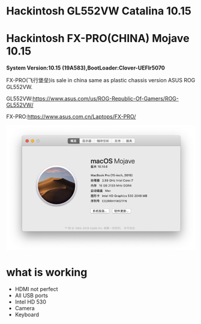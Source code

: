 # Hackintosh GL552VW Catalina 10.15
# Hackintosh FX-PRO(CHINA) Mojave 10.15

**System Version:10.15 (19A583),BootLoader:Clover-UEFIr5070**

FX-PRO(飞行堡垒)is sale in china same as plastic chassis version ASUS ROG GL552VW.

GL552VW:https://www.asus.com/us/ROG-Republic-Of-Gamers/ROG-GL552VW/

FX-PRO:https://www.asus.com.cn/Laptops/FX-PRO/

![Image text](https://github.com/AndyZhuAZ/GL552VW--FX-PRO--Mojave/blob/master/IMAGE/%E5%B1%8F%E5%B9%95%E5%BF%AB%E7%85%A7%202019-09-07%20%E4%B8%8B%E5%8D%881.37.29.png)

# what is working
- HDMI not perfect
- All USB ports
- Intel HD 530
- Camera
- Keyboard

